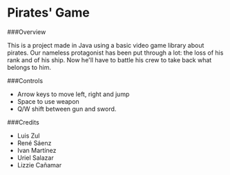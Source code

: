 # Pirates' Game

###Overview

This is a project made in Java using a basic video game library about pirates. Our nameless protagonist has been put through a lot: the loss of his rank and of his ship. Now he'll have to battle his crew to take back what belongs to him.

###Controls

- Arrow keys to move left, right and jump
- Space to use weapon
- Q/W shift between gun and sword.

###Credits

- Luis Zul
- René Sáenz
- Ivan Martínez
- Uriel Salazar
- Lizzie Cañamar
